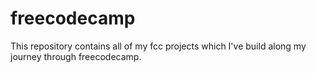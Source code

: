 # freecodecamp
This repository contains all of my fcc projects which I've build along my journey through freecodecamp.
